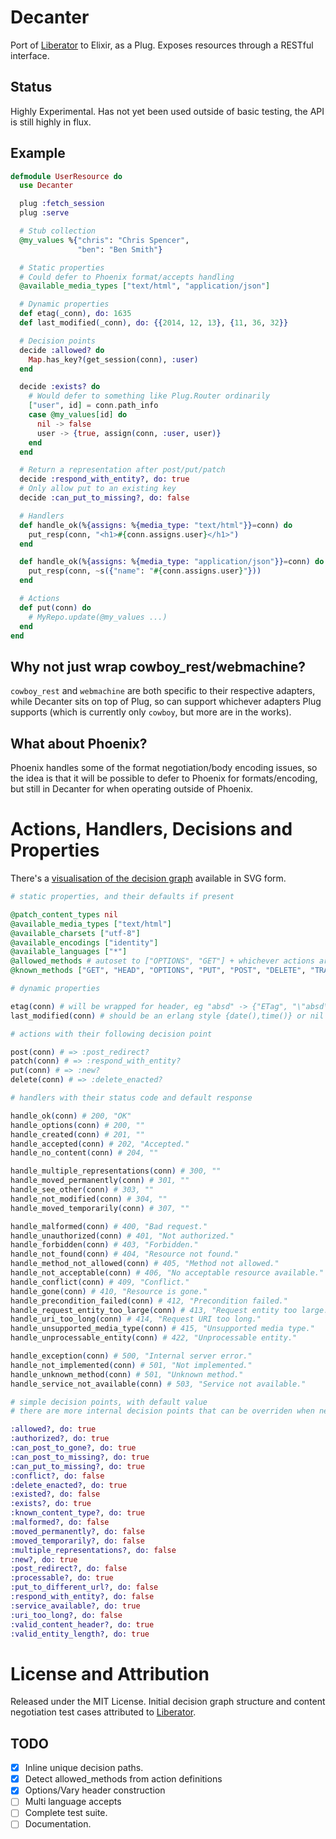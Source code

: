 # Decanter

Port of [Liberator](http://clojure-liberator.github.io/liberator/) to Elixir, as a Plug. Exposes resources through a RESTful interface.

## Status

Highly Experimental. Has not yet been used outside of basic testing, the API is still highly in flux.

## Example

```elixir
defmodule UserResource do
  use Decanter

  plug :fetch_session
  plug :serve

  # Stub collection
  @my_values %{"chris": "Chris Spencer",
               "ben": "Ben Smith"}

  # Static properties
  # Could defer to Phoenix format/accepts handling
  @available_media_types ["text/html", "application/json"]

  # Dynamic properties
  def etag(_conn), do: 1635
  def last_modified(_conn), do: {{2014, 12, 13}, {11, 36, 32}}

  # Decision points
  decide :allowed? do
    Map.has_key?(get_session(conn), :user)
  end

  decide :exists? do
    # Would defer to something like Plug.Router ordinarily
    ["user", id] = conn.path_info
    case @my_values[id] do
      nil -> false
      user -> {true, assign(conn, :user, user)}
    end
  end

  # Return a representation after post/put/patch
  decide :respond_with_entity?, do: true
  # Only allow put to an existing key
  decide :can_put_to_missing?, do: false

  # Handlers
  def handle_ok(%{assigns: %{media_type: "text/html"}}=conn) do
    put_resp(conn, "<h1>#{conn.assigns.user}</h1>")
  end

  def handle_ok(%{assigns: %{media_type: "application/json"}}=conn) do
    put_resp(conn, ~s({"name": "#{conn.assigns.user}"}))
  end

  # Actions
  def put(conn) do
    # MyRepo.update(@my_values ...)
  end
end
```

## Why not just wrap cowboy_rest/webmachine?

`cowboy_rest` and `webmachine` are both specific to their respective adapters, while Decanter sits on top of Plug, so can support whichever adapters Plug supports (which is currently only `cowboy`, but more are in the works).

## What about Phoenix?

Phoenix handles some of the format negotiation/body encoding issues, so the idea is that it will be possible to defer to Phoenix for formats/encoding, but still in Decanter for when operating outside of Phoenix.

# Actions, Handlers, Decisions and Properties

There's a [visualisation of the decision graph](https://cdn.rawgit.com/sysdea-libs/decanter/71f3a146f85857aac4bf93200e4a7178afb74ef0/graph/graph.svg) available in SVG form.

```elixir
# static properties, and their defaults if present

@patch_content_types nil
@available_media_types ["text/html"]
@available_charsets ["utf-8"]
@available_encodings ["identity"]
@available_languages ["*"]
@allowed_methods # autoset to ["OPTIONS", "GET"] + whichever actions are implemented
@known_methods ["GET", "HEAD", "OPTIONS", "PUT", "POST", "DELETE", "TRACE", "PATCH"]

# dynamic properties

etag(conn) # will be wrapped for header, eg "absd" -> {"ETag", "\"absd\""}
last_modified(conn) # should be an erlang style {date(),time()} or nil

# actions with their following decision point

post(conn) # => :post_redirect?
patch(conn) # => :respond_with_entity?
put(conn) # => :new?
delete(conn) # => :delete_enacted?

# handlers with their status code and default response

handle_ok(conn) # 200, "OK"
handle_options(conn) # 200, ""
handle_created(conn) # 201, ""
handle_accepted(conn) # 202, "Accepted."
handle_no_content(conn) # 204, ""

handle_multiple_representations(conn) # 300, ""
handle_moved_permanently(conn) # 301, ""
handle_see_other(conn) # 303, ""
handle_not_modified(conn) # 304, ""
handle_moved_temporarily(conn) # 307, ""

handle_malformed(conn) # 400, "Bad request."
handle_unauthorized(conn) # 401, "Not authorized."
handle_forbidden(conn) # 403, "Forbidden."
handle_not_found(conn) # 404, "Resource not found."
handle_method_not_allowed(conn) # 405, "Method not allowed."
handle_not_acceptable(conn) # 406, "No acceptable resource available."
handle_conflict(conn) # 409, "Conflict."
handle_gone(conn) # 410, "Resource is gone."
handle_precondition_failed(conn) # 412, "Precondition failed."
handle_request_entity_too_large(conn) # 413, "Request entity too large."
handle_uri_too_long(conn) # 414, "Request URI too long."
handle_unsupported_media_type(conn) # 415, "Unsupported media type."
handle_unprocessable_entity(conn) # 422, "Unprocessable entity."

handle_exception(conn) # 500, "Internal server error."
handle_not_implemented(conn) # 501, "Not implemented."
handle_unknown_method(conn) # 501, "Unknown method."
handle_service_not_available(conn) # 503, "Service not available."

# simple decision points, with default value
# there are more internal decision points that can be overriden when needed

:allowed?, do: true
:authorized?, do: true
:can_post_to_gone?, do: true
:can_post_to_missing?, do: true
:can_put_to_missing?, do: true
:conflict?, do: false
:delete_enacted?, do: true
:existed?, do: false
:exists?, do: true
:known_content_type?, do: true
:malformed?, do: false
:moved_permanently?, do: false
:moved_temporarily?, do: false
:multiple_representations?, do: false
:new?, do: true
:post_redirect?, do: false
:processable?, do: true
:put_to_different_url?, do: false
:respond_with_entity?, do: false
:service_available?, do: true
:uri_too_long?, do: false
:valid_content_header?, do: true
:valid_entity_length?, do: true
```

# License and Attribution

Released under the MIT License. Initial decision graph structure and content negotiation test cases attributed to [Liberator](http://clojure-liberator.github.io/liberator/).

## TODO

- [x] Inline unique decision paths.
- [x] Detect allowed_methods from action definitions
- [x] Options/Vary header construction
- [ ] Multi language accepts
- [ ] Complete test suite.
- [ ] Documentation.

